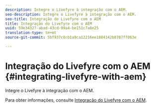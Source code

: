 ```yaml
---
description: Integre o Livefyre à integração com o AEM.
seo-description: Integre o Livefyre à integração com o AEM.
seo-title: Integração do Livefyre com o AEM
title: Integração do Livefyre com o AEM
uuid: 59e34327-abad-43cd-99a4-be151c7a8e25
translation-type: tm+mt
source-git-commit: 5bf937c8cb1a9ca12216ee1884142b8787ff063e

---
```



# Integração do Livefyre com o AEM {#integrating-livefyre-with-aem}

Integre o Livefyre à integração com o AEM.

Para obter informações, consulte [Integração do Livefyre com o AEM](https://helpx.adobe.com/experience-manager/6-3/sites/administering/using/livefyre.html).
